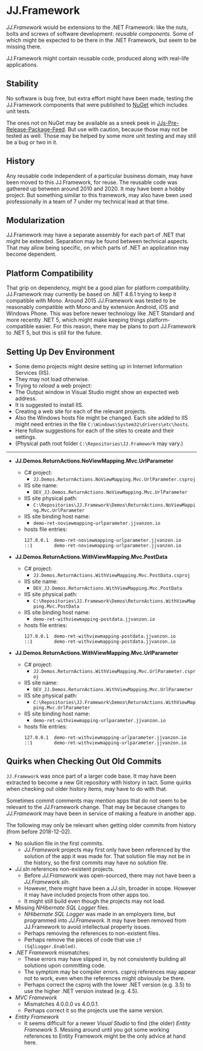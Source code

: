 ﻿JJ.Framework
============

*JJ.Framework* would be extensions to the .NET Framework: like the nuts, bolts and screws of software development: *reusable components*. Some of which might be expected to be there in the .NET Framework, but seem to be missing there.

JJ.Framework might contain reusable code, produced along with real-life applications.


Stability
---------

No software is bug free, but extra effort might have been made, testing the JJ.Framework components that were published to [NuGet](https://www.nuget.org/profiles/jjvanzon) which includes unit tests.

The ones not on NuGet may be available as a sneek peek in [JJs-Pre-Release-Package-Feed](https://dev.azure.com/jjvanzon/JJs%20Software/_packaging?_a=feed&feed=JJs-Pre-Release-Package-Feed). But use with caution, because those may not be tested as well. Those may be helped by some more unit testing and may still be a bug or two in it.


History
-------

Any reusable code independent of a particular business domain, may have been moved to this JJ.Framework, for reuse. The reusable code was gathered up between around 2010 and 2020. It may have been a hobby project. But something similar to this framework, may also have been used professionally in a team of 7 under my technical lead at that time.


Modularization
--------------

JJ.Framework may have a separate assembly for each part of .NET that might be extended. Separation may be found between technical aspects. That may allow being specific, on which parts of .NET an application may become dependent.


Platform Compatibility
----------------------

That grip on dependency, might be a good plan for platform compatibility. JJ.Framework may currently be based on .NET 4.6.1 trying to keep it compatible with Mono. Around 2015 JJ.Framework was tested to be reasonably compatible with Mono and by extension Android, iOS and Windows Phone. This was before newer technology like .NET Standard and more recently .NET 5, which might make keeping things platform-compatible easier. For this reason, there may be plans to port JJ.Framework to .NET 5, but this is still for the future.


Setting Up Dev Environment
--------------------------

- Some demo projects might desire setting up in Internet Information Services (IIS).
- They may not load otherwise.
- Trying to *reload* a web project:
- The Output window in Visual Studio might show an expected web address.
- It is suggested to install IIS.
- Creating a web site for each of the relevant projects.
- Also the Windows hosts file might be changed. Each site added to IIS might need entries in the file `C:\Windows\System32\drivers\etc\hosts`.
- Here follow suggestions for each of the sites to create and their settings.
- (Physical path root folder `C:\Repositories\JJ.Framework` may vary.)

-----

- __JJ.Demos.ReturnActions.NoViewMapping.Mvc.UrlParameter__

    - C# project:
        - `JJ.Demos.ReturnActions.NoViewMapping.Mvc.UrlParameter.csproj`
    - IIS site name:
        - `DEV_JJ.Demos.ReturnActions.NoViewMapping.Mvc.UrlParameter`
    - IIS site physical path:
        - `C:\Repositories\JJ.Framework\Demos\ReturnActions.NoViewMapping.Mvc.UrlParameter`
    - IIS site binding host name:
        - `demo-ret-noviewmapping-urlparameter.jjvanzon.io`
    - hosts file entries:
        ``` 
        127.0.0.1  demo-ret-noviewmapping-urlparameter.jjvanzon.io
        ::1        demo-ret-noviewmapping-urlparameter.jjvanzon.io
        ```

- __JJ.Demos.ReturnActions.WithViewMapping.Mvc.PostData__

    - C# project:
        - `JJ.Demos.ReturnActions.WithViewMapping.Mvc.PostData.csproj`
    - IIS site name:
        - `DEV_JJ.Demos.ReturnActions.WithViewMapping.Mvc.PostData`
    - IIS site physical path:
        - `C:\Repositories\JJ.Framework\Demos\ReturnActions.WithViewMapping.Mvc.PostData`
    - IIS site binding host name:
        - `demo-ret-withviewmapping-postdata.jjvanzon.io`
    - hosts file entries:
        ``` 
        127.0.0.1  demo-ret-withviewmapping-postdata.jjvanzon.io
        ::1        demo-ret-withviewmapping-postdata.jjvanzon.io
        ```
- __JJ.Demos.ReturnActions.WithViewMapping.Mvc.UrlParameter__
    - C# project:
        - `JJ.Demos.ReturnActions.WithViewMapping.Mvc.UrlParameter.csproj`
    - IIS site name:
        - `DEV_JJ.Demos.ReturnActions.WithViewMapping.Mvc.UrlParameter`
    - IIS site physical path:
        - `C:\Repositories\JJ.Framework\Demos\ReturnActions.WithViewMapping.Mvc.UrlParameter`
    - IIS site binding host name:
        - `demo-ret-withviewmapping-urlparameter.jjvanzon.io`
    - hosts file entries:
        ``` 
        127.0.0.1  demo-ret-withviewmapping-urlparameter.jjvanzon.io
        ::1        demo-ret-withviewmapping-urlparameter.jjvanzon.io
        ```

Quirks when Checking Out Old Commits
------------------------------------

`JJ.Framework` was once part of a larger code base. It may have been extracted to become a new Git repository with history in tact. Some quirks when checking out older history items, may have to do with that.

Sometimes commit comments may mention apps that do not seem to be relevant to the JJ.Framework change. That may be because changes to *JJ.Framework* may have been in service of making a feature in another app.

The following may only be relevant when getting older commits from history (from before 2018-12-02).

- No solution file in the first commits.
    - *JJ.Framework* projects may first only have been referenced by the solution of the app it was made for. That solution file may not be in the history, so the first commits may have no solution file.
- *JJ.sln* references non-existent projects.
    - Before *JJ.Framework* was open-sourced, there may not have been a *JJ.Framework.sln*.
    - However, there might have been a *JJ.sln*, broader in scope. However it may have included projects from other apps too.
    - It might still build even though the projects may not load.
- Missing *NHibernate SQL Logger* files.
    - *NHibernate SQL Logger* was made in an employers time, but programmed into *JJ.Framework*. It may have been removed from JJ.Framework to avoid intellectual property issues.
    - Perhaps removing the references to non-existent files.
    - Perhaps remove the pieces of code that use `if (SqlLogger.Enabled)`.
- *.NET Framework* mismatches:
    - These errors may have slipped in, by not consistently building all solutions upon committing code.
    - The symptom may be compiler errors. csproj references may appear not to work, even when the references might obviously be there.
    - Perhaps correct the csproj with the lower .NET version (e.g. 3.5) to use the higher .NET version instead (e.g. 4.5).
- *MVC Framework*
    - Mismatches 4.0.0.0 vs 4.0.0.1.
    - Perhaps correct it so the projects use the same version.
- *Entity Framework*
    - It seems difficult for a newer *Visual Studio* to find (the older) *Entity Framework 5*. Messing around until you got some working references to Entity Framework might be the only advice at hand here.
